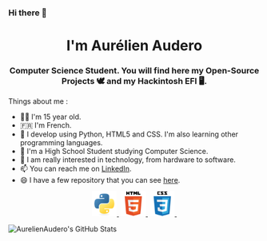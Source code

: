 ### Hi there 👋

<!--
**AurelienAudero/AurelienAudero** is a ✨ _special_ ✨ repository because its `README.md` (this file) appears on your GitHub profile.

Here are some ideas to get you started:

- 🔭 I’m currently working on ...
- 🌱 I’m currently learning ...
- 👯 I’m looking to collaborate on ...
- 🤔 I’m looking for help with ...
- 💬 Ask me about ...
- 📫 How to reach me: ...
- 😄 Pronouns: ...
- ⚡ Fun fact: ...
-->

<h1 align="center"> I'm Aurélien Audero </h1> 

<h3 align="center">Computer Science Student. You will find here my Open-Source Projects 🕊 and my Hackintosh EFI 🖥.</h3>

Things about me :
- 👨‍💻 I'm 15 year old.
- 🇫🇷 I'm French.
- 🤔 I develop using Python, HTML5 and CSS. I'm also learning other programming languages.
- 🔭 I'm a High School Student studying Computer Science.
- 📲 I am really interested in technology, from hardware to software.
- 📫 You can reach me on [LinkedIn](https://fr.linkedin.com/in/aurélien-audero-3a06061bb).
- 😄 I have a few repository that you can see [here](https://github.com/AurelienAudero?tab=repositories).

<p align="center">
<a href="https://www.python.org"><img src="https://raw.githubusercontent.com/devicons/devicon/master/icons/python/python-original.svg" height="50" title="python" alt="python"/>&nbsp;</a>
<a href="https://en.wikipedia.org/wiki/HTML"><img src="https://raw.githubusercontent.com/devicons/devicon/master/icons/html5/html5-original-wordmark.svg" height="50" title="html" alt="html"/>&nbsp;</a>
<a href="https://en.wikipedia.org/wiki/CSS"><img src="https://raw.githubusercontent.com/devicons/devicon/master/icons/css3/css3-original-wordmark.svg" height="50" title="css3" alt="css3"/>&nbsp;</a>
</p>

![AurelienAudero's GitHub Stats](https://github-readme-stats.vercel.app/api?username=AurelienAudero&show_icons=true&title_color=FFFFFF&include_all_commits=true&text_color=FFFFFF&icon_color=FFFFFF&bg_color=50,2BA1F4,31C4C5,3CEC99)
